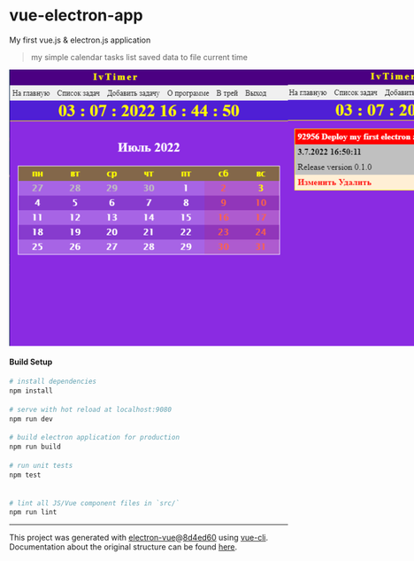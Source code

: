 # vue-electron-app

My first vue.js & electron.js application

> my simple calendar
> tasks list
> saved data to file
> current time 

<div align="center" style="display: flex">
  <img alt="screen-index" src=".github/screen-index.png">
  <img alt="screen-tsks-list" src=".github/screen-tasks-list.png">
</div>

#### Build Setup

``` bash
# install dependencies
npm install

# serve with hot reload at localhost:9080
npm run dev

# build electron application for production
npm run build

# run unit tests
npm test


# lint all JS/Vue component files in `src/`
npm run lint

```

---

This project was generated with [electron-vue](https://github.com/SimulatedGREG/electron-vue)@[8d4ed60](https://github.com/SimulatedGREG/electron-vue/tree/8d4ed607d65300381a8f47d97923eb07832b1a9a) using [vue-cli](https://github.com/vuejs/vue-cli). Documentation about the original structure can be found [here](https://simulatedgreg.gitbooks.io/electron-vue/content/index.html).
